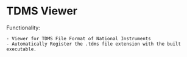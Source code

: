 TDMS Viewer
==========================================

Functionality:

	- Viewer for TDMS File Format of National Instruments
	- Automatically Register the .tdms file extension with the built executable.